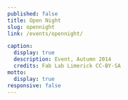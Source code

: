 ```yaml
---
published: false
title: Open Night
slug: opennight
link: /events/opennight/

caption:
  display: true
  description: Event, Autumn 2014
  credits: Fab Lab Limerick CC-BY-SA
motto:
  display: true
responsive: false
---
```

